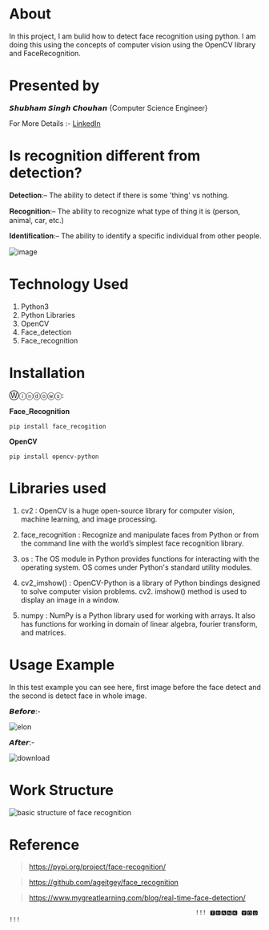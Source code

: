 # About
In this project, I am bulid how to detect face recognition using python. I am doing this using the concepts of computer vision using the OpenCV library and FaceRecognition.

# Presented by

𝙎𝙝𝙪𝙗𝙝𝙖𝙢 𝙎𝙞𝙣𝙜𝙝 𝘾𝙝𝙤𝙪𝙝𝙖𝙣
{Computer Science Engineer}

For More Details :- <a href="https://www.linkedin.com/in/shubham-singh-chouhan-05a68319a/">LinkedIn</a>

# Is recognition different from detection?

𝐃𝐞𝐭𝐞𝐜𝐭𝐢𝐨𝐧:– 
The ability to detect if there is some 'thing' vs nothing. 

𝐑𝐞𝐜𝐨𝐠𝐧𝐢𝐭𝐢𝐨𝐧:– 
The ability to recognize what type of thing it is (person, animal, car, etc.) 

𝐈𝐝𝐞𝐧𝐭𝐢𝐟𝐢𝐜𝐚𝐭𝐢𝐨𝐧:– 
The ability to identify a specific individual from other people.


![image](https://user-images.githubusercontent.com/64628073/131237413-aa72868c-88c5-4dd9-83c6-0805719c4b2b.png)


# Technology Used

1. Python3
2. Python Libraries
3. OpenCV
4. Face_detection
5. Face_recognition

# Installation

Ⓦⓘⓝⓓⓞⓦⓢ:

𝐅𝐚𝐜𝐞_𝐑𝐞𝐜𝐨𝐠𝐧𝐢𝐭𝐢𝐨𝐧

	pip install face_recogition
  
𝐎𝐩𝐞𝐧𝐂𝐕

	pip install opencv-python


# Libraries used

1. cv2 : OpenCV is a huge open-source library for computer vision, machine learning, and image processing.
 
2. face_recognition : Recognize and manipulate faces from Python or from the command line with the world’s simplest face recognition library.

3. os : The OS module in Python provides functions for interacting with the operating system. OS comes under Python's standard utility modules. 
  
4. cv2_imshow() : OpenCV-Python is a library of Python bindings designed to solve computer vision problems. cv2. imshow() method is used to display an image in a window.

5. numpy : NumPy is a Python library used for working with arrays. It also has functions for working in domain of linear algebra, fourier transform, and matrices.


# Usage Example

In this test example you can see here, first image before the face detect and the second is detect face in whole image.

𝘽𝙚𝙛𝙤𝙧𝙚:-

![elon](https://user-images.githubusercontent.com/64628073/131212911-7a03d267-39c1-40c5-9d4b-6d17a540078b.jpg)

𝘼𝙛𝙩𝙚𝙧:-

![download](https://user-images.githubusercontent.com/64628073/131212926-64fcfa41-a57a-4efb-84ae-b5530ab86620.png)


# Work Structure

![basic structure of face recognition](https://user-images.githubusercontent.com/64628073/131213116-23aa99a6-44d9-42a4-8bfe-6c4afac724d3.png)


# Reference

> https://pypi.org/project/face-recognition/

> https://github.com/ageitgey/face_recognition

> https://www.mygreatlearning.com/blog/real-time-face-detection/




                                                        !!! 🆃🅷🅰🅽🅺 🆈🅾🆄 !!!
 
